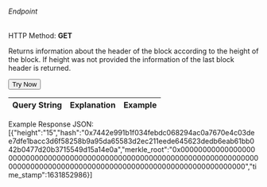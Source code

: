 <h6>Endpoint</h6>

<p id="endpoint"></p>


HTTP Method: **GET**

Returns information about the header of the block according to the height of the block.
If height was not provided the information of the last block header is returned.

<button class="md-button" onclick="tryNow()">Try Now</button>
<script>
   document.getElementById("endpoint").innerHTML =`https://dev-stoa-boascan.bosagora.com/wallet/blocks/header`
    function tryNow(){
        document.getElementById("showResult").innerHTML =""
        document.getElementById("endpoint").innerHTML =""
        fetch(`https://dev-stoa-boascan.bosagora.com/wallet/blocks/header`).then((res) => {
            res.json().then((res) => {
                document.getElementById("showResult").innerHTML = JSON.stringify(res)
                document.getElementById("endpoint").innerHTML =`https://dev-stoa-boascan.bosagora.com/wallet/blocks/header`
                })
        }).catch((err) => {
            console.log(err)
        })
    }
</script>
<p id="showResult"></p>

| Query String | Explanation    | Example                            |
| ------------ | -------------- | ---------------------------------- |


Example Response JSON:<br/>
[{"height":"15","hash":"0x7442e991b1f034febdc068294ac0a7670e4c03dee7dfe1bacc3d6f58258b9a95da65583d2ec211eede645623dedb6eab61bb042b0477d20b3715549d15a14e0a","merkle_root":"0x00000000000000000000000000000000000000000000000000000000000000000000000000000000000000000000000000000000000000000000000000000000","time_stamp":1631852986}]